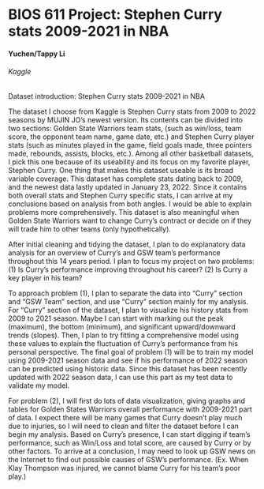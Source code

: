 BIOS 611 Project: Stephen Curry stats 2009-2021 in NBA
======================================================
#### Yuchen/Tappy Li 
###### Kaggle
Dataset introduction: Stephen Curry stats 2009-2021 in NBA

The dataset I choose from Kaggle is Stephen Curry stats from 2009 to 2022 seasons by MUJIN JO’s newest version. Its contents can be divided into two sections:  Golden State Warriors team stats, (such as win/loss, team score, the opponent team name, game date, etc.) and Stephen Curry player stats (such as minutes played in the game, field goals made, three pointers made, rebounds, assists, blocks, etc.). Among all other basketball datasets, I pick this one because of its useability and its focus on my favorite player, Stephen Curry. One thing that makes this dataset useable is its broad variable coverage. This dataset has complete stats dating back to 2009, and the newest data lastly updated in January 23, 2022. Since it contains both overall stats and Stephen Curry specific stats, I can arrive at my conclusions based on analysis from both angles. I would be able to explain problems more comprehensively. This dataset is also meaningful when Golden State Warriors want to change Curry’s contract or decide on if they will trade him to other teams (only hypothetically). 

After initial cleaning and tidying the dataset, I plan to do explanatory data analysis for an overview of Curry’s and GSW team’s performance throughout this 14 years period. I plan to focus my project on two problems: (1) Is Curry’s performance improving throughout his career? (2) Is Curry a key player in his team?

To approach problem (1), I plan to separate the data into “Curry” section and “GSW Team” section, and use “Curry” section mainly for my analysis. For “Curry” section of the dataset, I plan to visualize his history stats from 2009 to 2021 season. Maybe I can start with marking out the peak (maximum), the bottom (minimum), and significant upward/downward trends (slopes). Then, I plan to try fitting a comprehensive model using these values to explain the fluctuation of Curry’s performance from his personal perspective. The final goal of problem (1) will be to train my model using 2009-2021 season data and see if his performance of 2022 season can be predicted using historic data. Since this dataset has been recently updated with 2022 season data, I can use this part as my test data to validate my model.

For problem (2), I will first do lots of data visualization, giving graphs and tables for Golden States Warriors overall performance with 2009-2021 part of data. I expect there will be many games that Curry doesn’t play much due to injuries, so I will need to clean and filter the dataset before I can begin my analysis. Based on Curry’s presence, I can start digging if team’s performance, such as Win/Loss and total score, are caused by Curry or by other factors. To arrive at a conclusion, I may need to look up GSW news on the Internet to find out possible causes of GSW’s performance. (Ex. When Klay Thompson was injured, we cannot blame Curry for his team’s poor play.) 
